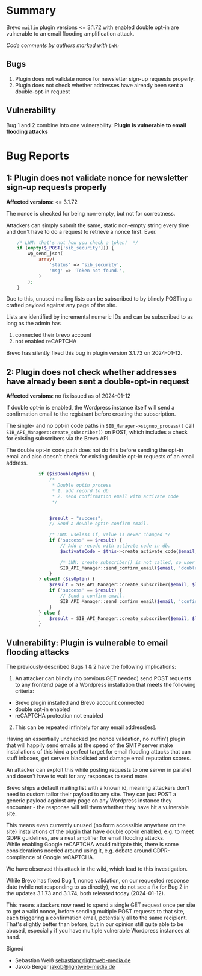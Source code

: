 # Summary

Brevo `mailin` plugin versions <= 3.1.72 with enabled double opt-in are vulnerable to an email flooding amplification attack.

*Code comments by authors marked with `LWM:`*

## Bugs

1. Plugin does not validate nonce for newsletter sign-up requests properly.
2. Plugin does not check whether addresses have already been sent a double-opt-in request

## Vulnerability

Bug 1 and 2 combine into one vulnerability:
**Plugin is vulnerable to email flooding attacks**

# Bug Reports

## 1: Plugin does not validate nonce for newsletter sign-up requests properly

**Affected versions**: <= 3.1.72

The nonce is checked for being non-empty, but not for correctness.

Attackers can simply submit the same, static non-empty string every time and don't have to do a request to retrieve a nonce first. Ever.

```php
    /* LWM: that's not how you check a token!  */
    if (empty($_POST['sib_security'])) {
        wp_send_json(
            array(
                'status' => 'sib_security',
                'msg' => 'Token not found.',
            )
        );
    }
```

Due to this, unused mailing lists can be subscribed to by blindly POSTing a crafted payload against any page of the site.

Lists are identified by incremental numeric IDs and can be subscribed to as long as the admin has

1. connected their brevo account
2. not enabled reCAPTCHA

Brevo has silently fixed this bug in plugin version 3.1.73 on 2024-01-12.

## 2: Plugin does not check whether addresses have already been sent a double-opt-in request

**Affected versions**: no fix issued as of 2024-01-12

If double opt-in is enabled, the Wordpress instance itself will send a confirmation email to the registrant before creating the subscription.

The single- and no opt-in code paths in `SIB_Manager->signup_process()` call `SIB_API_Manager::create_subscriber()` on POST, which includes a check for existing subscribers via the Brevo API.

The double opt-in code path does not do this before sending the opt-in email and also doesn't check for existing double opt-in requests of an email address.

```php
            if ($isDoubleOptin) {
                /*
                 * Double optin process
                 * 1. add record to db
                 * 2. send confirmation email with activate code
                 */


                $result = "success";
                // Send a double optin confirm email.

                /* LWM: useless if, value is never changed */
                if ('success' == $result) {
                    // Add a recode with activate code in db.
                    $activateCode = $this->create_activate_code($email, $info, $formID, $listID, $redirectUrlInEmail, $unlinkedLists);

                    /* LWM: create_subscriber() is not called, so user existence is not checked */
                    SIB_API_Manager::send_comfirm_email($email, 'double-optin', $templateID, $info, $activateCode);
                }
            } elseif ($isOptin) {
                $result = SIB_API_Manager::create_subscriber($email, $listID, $info, 'confirm', $unlinkedLists);
                if ('success' == $result) {
                    // Send a confirm email.
                    SIB_API_Manager::send_comfirm_email($email, 'confirm', $templateID, $info);
                }
            } else {
                $result = SIB_API_Manager::create_subscriber($email, $listID, $info, 'simple', $unlinkedLists);
            }
```

## Vulnerability: Plugin is vulnerable to email flooding attacks

The previously described Bugs 1 & 2 have the following implications:

1. An attacker can blindly (no previous GET needed) send POST requests to any frontend page of a Wordpress installation that meets the following criteria:

- Brevo plugin installed and Brevo account connected
- double opt-in enabled
- reCAPTCHA protection not enabled

2. This can be repeated infinitely for any email address\[es].

Having an essentially unchecked (no nonce validation, no nuffin') plugin that will happily send emails at the speed of the SMTP server make installations of this kind a perfect target for email flooding attacks that can stuff inboxes, get servers blacklisted and damage email reputation scores. 

An attacker can exploit this while posting requests to one server in parallel and doesn't have to wait for any responses to send more.

Brevo ships a default mailing list with a known id, meaning attackers don't need to custom tailor their payload to any site.
They can just POST a generic payload against any page on any Wordpress instance they encounter - the response will tell them whether they have hit a vulnerable site. 

This means even currently unused (no form accessible anywhere on the site) installations of the plugin that have double opt-in enabled, e.g. to meet GDPR guidelines, are a neat amplifier for email flooding attacks.  
While enabling Google reCAPTCHA would mitigate this, there is some considerations needed around using it, e.g. debate around GDPR-compliance of Google reCAPTCHA.

We have observed this attack in the wild, which lead to this investigation.

While Brevo has fixed Bug 1, nonce validation, on our requested response date (while not responding to us directly), we do not see a fix for Bug 2 in the updates 3.1.73 and 3.1.74, both released today (2024-01-12).

This means attackers now need to spend a single GET request once per site to get a valid nonce, before sending multiple POST requests to that site, each triggering a confirmation email, potentially all to the same recipient.
That's slightly better than before, but in our opinion still quite able to be abused, especially if you have multiple vulnerable Wordpress instances at hand.

Signed
- Sebastian Weiß [sebastian@lightweb-media.de](mailto:sebastian@lightweb-media.de)
- Jakob Berger [jakob@lightweb-media.de](mailto:jakob@lightweb-media.de)
